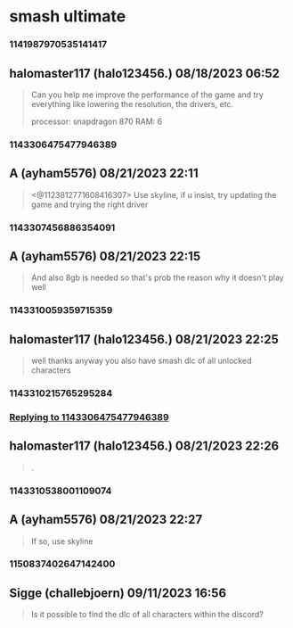 # smash ultimate
### 1141987970535141417
## halomaster117 (halo123456.) 08/18/2023 06:52 

> Can you help me improve the performance of the game and try everything like lowering the resolution, the drivers, etc.
> 
> processor: snapdragon 870
> RAM: 6

### 1143306475477946389
## A (ayham5576) 08/21/2023 22:11 

> <@1123812771608416307> Use skyline, if u insist, try updating the game and trying the right driver

### 1143307456886354091
## A (ayham5576) 08/21/2023 22:15 

> And also 8gb is needed so that's prob the reason why it doesn't play well

### 1143310059359715359
## halomaster117 (halo123456.) 08/21/2023 22:25 

> well thanks anyway you also have smash dlc of all unlocked characters

### 1143310215765295284
### [Replying to 1143306475477946389](#1143306475477946389)
## halomaster117 (halo123456.) 08/21/2023 22:26 

> .

### 1143310538001109074
## A (ayham5576) 08/21/2023 22:27 

> If so, use skyline

### 1150837402647142400
## Sigge (challebjoern) 09/11/2023 16:56 

> Is it possible to find the dlc of all characters within the discord?

